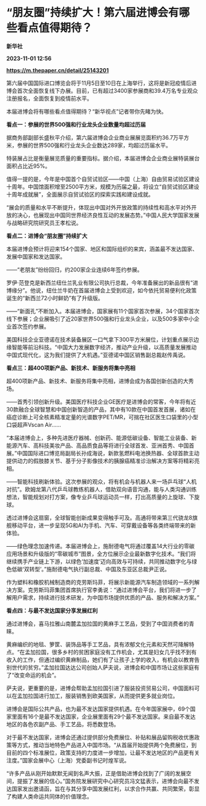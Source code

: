 # “朋友圈”持续扩大！第六届进博会有哪些看点值得期待？
**新华社**

**2023-11-01 12:56**

**https://m.thepaper.cn/detail/25143201**

第六届中国国际进口博览会将于11月5日至10日在上海举行，这将是新冠疫情后进博会首次全面恢复线下办展。目前，已有超过3400家参展商和39.4万名专业观众注册报名，全面恢复到疫情前水平。

本届进博会将有哪些看点值得期待？“新华视点”记者带你先睹为快。

**看点一：参展的世界500强和行业龙头企业数量均超过历届**

据商务部副部长盛秋平介绍，第六届进博会企业商业展展览面积约36.7万平方米，参展的世界500强和行业龙头企业数达289家，均超过历届水平。

特装展占比是衡量展览质量的重要指标。据介绍，本届进博会企业商业展特装展台面积占比近95%。

值得一提的是，今年是中国首个自贸试验区——中国（上海）自由贸易试验区建设十周年。中国馆面积增至2500平方米，规模为历届之最，将设立“自贸试验区建设十周年成就展”，全面展示自贸试验区的探索实践和建设成就。

“展会的质量和水平不断提升，体现出中国对外开放政策的持续性和高水平对外开放的决心，也展现出中国同世界经济良性互动的发展态势。”中国人民大学国家发展与战略研究院研究员王孝松说。

**看点二：进博会“朋友圈”持续扩大**

本届进博会预计将迎来154个国家、地区和国际组织的来宾，涵盖最不发达国家、发展中国家和发达国家。

——“老朋友”纷纷回归，约200家企业连续6年签约参展。

罗伊·范登克是新西兰纽仕兰乳业有限公司执行总裁，今年准备展出的新品很有“进博缘分”。他说，纽仕兰牛奶在首届进博会上受到欢迎，如今依托贸易便利化政策诞生的“新西兰72小时鲜奶”有了升级版。

——“新面孔”不断加入。本届进博会，国家展有11个国家首次参展，34个国家首次线下参展；企业展吸引了近20家世界500强和行业龙头企业，以及500多家中小企业首次签约参展。

美国科技企业亚德诺在技术装备展区一口气拿下300平方米展位，计划重点展示边缘智能等前沿科技。“中国大力发展数字经济，推动产业升级，以高质量发展推动中国式现代化，这为我们提供了大机遇。”亚德诺中国区销售副总裁赵传禹说。

**看点三：超400项新产品、新技术、新服务将集中亮相**

超400项新产品、新技术、新服务将集中亮相，进博会成为各国创新创造的大秀场。

——首秀引领创新升级。美国医疗科技企业GE医疗是进博会的常客，今年将有近30款融合全球智慧和中国创新智造的产品，其中有10款在中国首发首展，诸如在癌症诊断上可全核素精准定量的光谱数字PET/MR，可揣在社区医生口袋里的小型口袋超声Vscan Air……

“本届进博会上，多种先进医疗器械、创新药、能源低碳设备、智能工业装备、新能源汽车、高科技美妆产品、高品质食品等将进行全球首发、亚洲首秀、中国首展。”中国国际进口博览局副局长孙成海说，新款氢燃料电池换热器、全球首款主动提供动力的假肢膝关节、基于分子影像技术的胰腺癌精准诊治解决方案等将精彩亮相。

——智能科技刷新体验。这次参展的观众，将有机会与机器人来一场乒乓球“人机对抗”。欧姆龙第八代乒乓球教练机器人，借助双向语音沟通，能与人类沟通训练想法，智能规划对打方案，像专业乒乓球运动员一样，打出高质量的上旋球、下旋球。

透过进博会这扇窗，全球智能创新成果变得触手可及。高通将带来第三代骁龙8旗舰移动平台，进一步呈现5G和AI为手机、汽车、可穿戴设备等各类终端带来的新体验。

——绿色理念加速传递。本届进博会上，施耐德电气将通过覆盖14大行业的零碳应用场景和升级版的“零碳城市”图景，全方位展示企业最新数字化技术。“我们将继续携手产业链上下游，以绿色‘加速度’迈向高效与可持续，共同推动数字化与绿色低碳‘双转型’。”施耐德电气执行副总裁、中国及东亚区总裁尹正说。

作为塑料和橡胶机械制造商的克劳斯玛菲，将展示新能源汽车制造领域的一系列解决方案。克劳斯玛菲集团首席执行官李勇说：“通过进博会平台，我们将进一步了解用户需求，持续进行技术研发，为中国市场提供优质的产品、服务和解决方案。”

**看点四：与最不发达国家分享发展红利**

通过进博会，喜马拉雅山南麓孟加拉国的黄麻手工艺品，受到了中国消费者的青睐。

黄麻编织的地毯、箩筐、装饰品等手工艺品，具有浓郁文化元素和天然可降解特点。“在孟加拉国，很多乡村的贫困家庭没有工作机会，尤其是妇女几乎找不到有收入的工作，但通过编织黄麻制品，她们有了让孩子上学的收入，有机会以教育告别世代的贫穷。”孟加拉国达达公司创始人萨夫说，进博会和中国市场让这些家庭有了“改变命运的机会”。

萨夫说，更重要的是，进博会帮助孟加拉国引进了服装投资贸易公司，中国面料可以在孟加拉国进行加工，服装销售到欧美国家，从而提供更多就业岗位。

进博会是国际公共产品，也为最不发达国家提供机遇。在今年国家展中，69个国家里面有16个是最不发达国家，企业展里面有29个最不发达国家。来自最不发达地区的各色农副产品、手工艺品，将悉数登场。

对于最不发达国家，进博会还通过提供部分免费展位、补贴和展品留购税收优惠政策等方式，推动当地特色产品进入中国市场。“从首届开始提供两个免费展位，到目前的四个标准展位，政策支持的力度进一步增加，让最不发达地区的产品更有关注度。”国家会展中心（上海）党委副书记时煌军说。

“许多产品从刚开始默默无闻到名声大振，正是借助进博会找到了广阔的发展空间，提振了发展的信心。”国务院发展研究中心研究员冯文猛表示，进博会向最不发达国家发出邀请函，旨在与其分享中国发展红利，以求合作共赢、共同繁荣，彰显了构建人类命运共同体的价值理念。